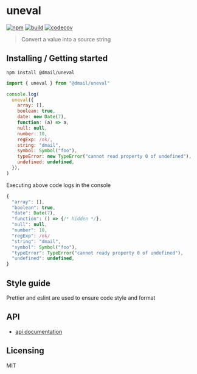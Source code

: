 # uneval

[![npm](https://badge.fury.io/js/%40dmail%2Funeval.svg)](https://badge.fury.io/js/%40dmail%2Funeval)
[![build](https://travis-ci.org/dmail/uneval.svg?branch=master)](http://travis-ci.org/dmail/uneval)
[![codecov](https://codecov.io/gh/dmail/uneval/branch/master/graph/badge.svg)](https://codecov.io/gh/dmail/uneval)

> Convert a value into a source string

## Installing / Getting started

```shell
npm install @dmail/uneval
```

```javascript
import { uneval } from "@dmail/uneval"

console.log(
  uneval({
    array: [],
    boolean: true,
    date: new Date(7),
    function: (a) => a,
    null: null,
    number: 10,
    regExp: /ok/,
    string: "dmail",
    symbol: Symbol("foo"),
    typeError: new TypeError("cannot read property 0 of undefined"),
    undefined: undefined,
  }),
)
```

Executing above code logs in the console

```javascript
{
  "array": [],
  "boolean": true,
  "date": Date(7),
  "function": () => {/* hidden */},
  "null": null,
  "number": 10,
  "regExp": /ok/
  "string": "dmail",
  "symbol": Symbol("foo"),
  "typeError": TypeError("cannot ready property 0 of undefined"),
  "undefined": undefined,
}
```

## Style guide

Prettier and eslint are used to ensure code style and format

## API

* [api documentation](./docs/api.md)

## Licensing

MIT
